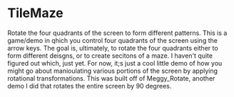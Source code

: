 # TileMaze
Rotate the four quadrants of the screen to form different patterns.
This is a game/demo in qhich you control four quadrants of the screen using the arrow keys. The goal is, ultimately, to rotate the four quadrants either to form different deisgns, or to create secitons of a maze. I haven't quite figured out which, just yet. For now, it;s just a cool little demo of how you might go about manioulating various portions of the screen by applying rotational transformations. This was built off of Meggy_Rotate, another demo I did that rotates the entire screen by 90 degrees.

